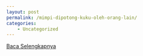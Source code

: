 ```yaml
---
layout: post
permalink: /mimpi-dipotong-kuku-oleh-orang-lain/
categories:
    - Uncategorized
---
```


[Baca Selengkapnya](/03)